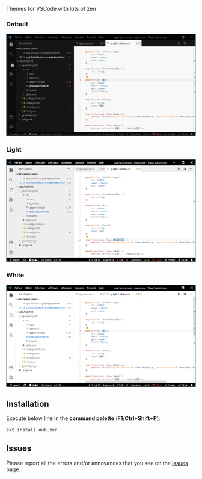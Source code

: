 Themes for VSCode with lots of zen

### Default

![screenshot](media/screenshot-default.png)

### Light

![screenshot](media/screenshot-light.png)

### White

![screenshot](media/screenshot-white.png)

## Installation

Execute below line in the **command palette** (**F1**/**Ctrl+Shift+P**):

```
ext install oub.zen
```

## Issues

Please report all the errors and/or annoyances that you see on the [issues](https://github.com/oub/vscode-zen/issues) page.